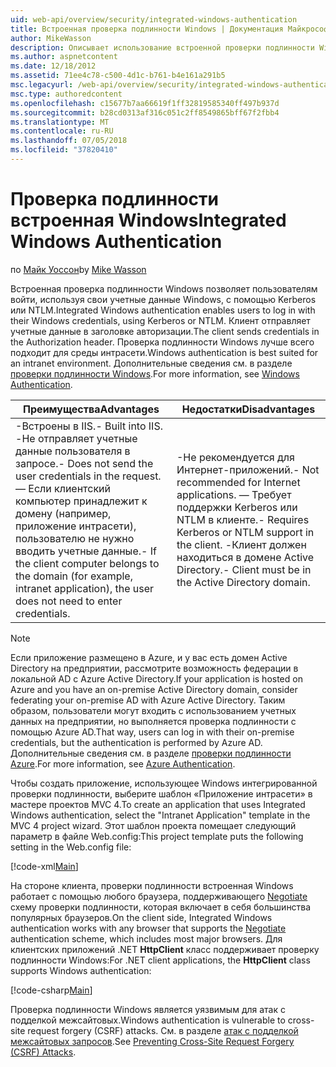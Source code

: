 ```yaml
---
uid: web-api/overview/security/integrated-windows-authentication
title: Встроенная проверка подлинности Windows | Документация Майкрософт
author: MikeWasson
description: Описывает использование встроенной проверки подлинности Windows в ASP.NET Web API.
ms.author: aspnetcontent
ms.date: 12/18/2012
ms.assetid: 71ee4c78-c500-4d1c-b761-b4e161a291b5
msc.legacyurl: /web-api/overview/security/integrated-windows-authentication
msc.type: authoredcontent
ms.openlocfilehash: c15677b7aa66619f1ff32819585340ff497b937d
ms.sourcegitcommit: b28cd0313af316c051c2ff8549865bff67f2fbb4
ms.translationtype: MT
ms.contentlocale: ru-RU
ms.lasthandoff: 07/05/2018
ms.locfileid: "37820410"
---
```

<a name="integrated-windows-authentication"></a><span data-ttu-id="88623-103">Проверка подлинности встроенная Windows</span><span class="sxs-lookup"><span data-stu-id="88623-103">Integrated Windows Authentication</span></span>
====================
<span data-ttu-id="88623-104">по [Майк Уоссон](https://github.com/MikeWasson)</span><span class="sxs-lookup"><span data-stu-id="88623-104">by [Mike Wasson](https://github.com/MikeWasson)</span></span>

<span data-ttu-id="88623-105">Встроенная проверка подлинности Windows позволяет пользователям войти, используя свои учетные данные Windows, с помощью Kerberos или NTLM.</span><span class="sxs-lookup"><span data-stu-id="88623-105">Integrated Windows authentication enables users to log in with their Windows credentials, using Kerberos or NTLM.</span></span> <span data-ttu-id="88623-106">Клиент отправляет учетные данные в заголовке авторизации.</span><span class="sxs-lookup"><span data-stu-id="88623-106">The client sends credentials in the Authorization header.</span></span> <span data-ttu-id="88623-107">Проверка подлинности Windows лучше всего подходит для среды интрасети.</span><span class="sxs-lookup"><span data-stu-id="88623-107">Windows authentication is best suited for an intranet environment.</span></span> <span data-ttu-id="88623-108">Дополнительные сведения см. в разделе [проверки подлинности Windows](https://www.iis.net/configreference/system.webserver/security/authentication/windowsauthentication).</span><span class="sxs-lookup"><span data-stu-id="88623-108">For more information, see [Windows Authentication](https://www.iis.net/configreference/system.webserver/security/authentication/windowsauthentication).</span></span>

| <span data-ttu-id="88623-109">Преимущества</span><span class="sxs-lookup"><span data-stu-id="88623-109">Advantages</span></span> | <span data-ttu-id="88623-110">Недостатки</span><span class="sxs-lookup"><span data-stu-id="88623-110">Disadvantages</span></span> |
| --- | --- |
| <span data-ttu-id="88623-111">-Встроены в IIS.</span><span class="sxs-lookup"><span data-stu-id="88623-111">- Built into IIS.</span></span> <span data-ttu-id="88623-112">-Не отправляет учетные данные пользователя в запросе.</span><span class="sxs-lookup"><span data-stu-id="88623-112">- Does not send the user credentials in the request.</span></span> <span data-ttu-id="88623-113">— Если клиентский компьютер принадлежит к домену (например, приложение интрасети), пользователю не нужно вводить учетные данные.</span><span class="sxs-lookup"><span data-stu-id="88623-113">- If the client computer belongs to the domain (for example, intranet application), the user does not need to enter credentials.</span></span> | <span data-ttu-id="88623-114">-Не рекомендуется для Интернет-приложений.</span><span class="sxs-lookup"><span data-stu-id="88623-114">- Not recommended for Internet applications.</span></span> <span data-ttu-id="88623-115">— Требует поддержки Kerberos или NTLM в клиенте.</span><span class="sxs-lookup"><span data-stu-id="88623-115">- Requires Kerberos or NTLM support in the client.</span></span> <span data-ttu-id="88623-116">-Клиент должен находиться в домене Active Directory.</span><span class="sxs-lookup"><span data-stu-id="88623-116">- Client must be in the Active Directory domain.</span></span> |

> [!NOTE]
> <span data-ttu-id="88623-117">Если приложение размещено в Azure, и у вас есть домен Active Directory на предприятии, рассмотрите возможность федерации в локальной AD с Azure Active Directory.</span><span class="sxs-lookup"><span data-stu-id="88623-117">If your application is hosted on Azure and you have an on-premise Active Directory domain, consider federating your on-premise AD with Azure Active Directory.</span></span> <span data-ttu-id="88623-118">Таким образом, пользователи могут входить с использованием учетных данных на предприятии, но выполняется проверка подлинности с помощью Azure AD.</span><span class="sxs-lookup"><span data-stu-id="88623-118">That way, users can log in with their on-premise credentials, but the authentication is performed by Azure AD.</span></span> <span data-ttu-id="88623-119">Дополнительные сведения см. в разделе [проверки подлинности Azure](../../../visual-studio/overview/2012/windows-azure-authentication.md).</span><span class="sxs-lookup"><span data-stu-id="88623-119">For more information, see [Azure Authentication](../../../visual-studio/overview/2012/windows-azure-authentication.md).</span></span>


<span data-ttu-id="88623-120">Чтобы создать приложение, использующее Windows интегрированной проверки подлинности, выберите шаблон «Приложение интрасети» в мастере проектов MVC 4.</span><span class="sxs-lookup"><span data-stu-id="88623-120">To create an application that uses Integrated Windows authentication, select the "Intranet Application" template in the MVC 4 project wizard.</span></span> <span data-ttu-id="88623-121">Этот шаблон проекта помещает следующий параметр в файле Web.config:</span><span class="sxs-lookup"><span data-stu-id="88623-121">This project template puts the following setting in the Web.config file:</span></span>

[!code-xml[Main](integrated-windows-authentication/samples/sample1.xml)]

<span data-ttu-id="88623-122">На стороне клиента, проверки подлинности встроенная Windows работает с помощью любого браузера, поддерживающего [Negotiate](http://www.ietf.org/rfc/rfc4559.txt) схему проверки подлинности, которая включает в себя большинства популярных браузеров.</span><span class="sxs-lookup"><span data-stu-id="88623-122">On the client side, Integrated Windows authentication works with any browser that supports the [Negotiate](http://www.ietf.org/rfc/rfc4559.txt) authentication scheme, which includes most major browsers.</span></span> <span data-ttu-id="88623-123">Для клиентских приложений .NET **HttpClient** класс поддерживает проверку подлинности Windows:</span><span class="sxs-lookup"><span data-stu-id="88623-123">For .NET client applications, the **HttpClient** class supports Windows authentication:</span></span>

[!code-csharp[Main](integrated-windows-authentication/samples/sample2.cs)]

<span data-ttu-id="88623-124">Проверка подлинности Windows является уязвимым для атак с подделкой межсайтовых.</span><span class="sxs-lookup"><span data-stu-id="88623-124">Windows authentication is vulnerable to cross-site request forgery (CSRF) attacks.</span></span> <span data-ttu-id="88623-125">См. в разделе [атак с подделкой межсайтовых запросов](preventing-cross-site-request-forgery-csrf-attacks.md).</span><span class="sxs-lookup"><span data-stu-id="88623-125">See [Preventing Cross-Site Request Forgery (CSRF) Attacks](preventing-cross-site-request-forgery-csrf-attacks.md).</span></span>
